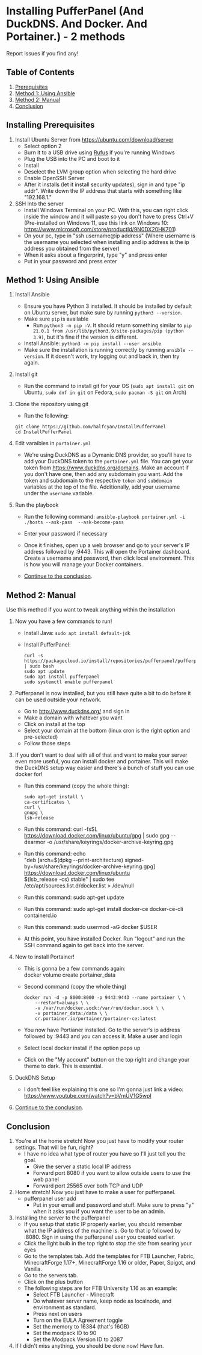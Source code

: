 # Installing PufferPanel (And DuckDNS. And Docker. And Portainer.) - 2 methods

Report issues if you find any!

## Table of Contents

1. [Prerequisites](#installing-prerequisites)
2. [Method 1: Using Ansible](#method-1-using-ansible)
3. [Method 2: Manual](#method-2-manual)
4. [Conclusion](#conclusion)

## Installing Prerequisites

1. Install Ubuntu Server from <https://ubuntu.com/download/server>
    - Select option 2
    - Burn it to a USB drive using [Rufus](https://rufus.ie/) if you're running Windows
    - Plug the USB into the PC and boot to it
    - Install
    - Deselect the LVM group option when selecting the hard drive
    - Enable OpenSSH Server
    - After it installs (let it install security updates), sign in and type "ip addr". Write down the IP address that starts with something like "192.168.1."
2. SSH Into the server
    - Install Windows Terminal on your PC. With this, you can right click inside the window and it will paste so you don't have to press Ctrl+V (Pre-installed on Windows 11, use this link on Windows 10: <https://www.microsoft.com/store/productId/9N0DX20HK701>)
    - On your pc, type in "ssh username@ip address" (Where username is the username you selected when installing and ip address is the ip address you obtained from the server)
    - When it asks about a fingerprint, type "y" and press enter
    - Put in your password and press enter

## Method 1: Using Ansible

1. Install Ansible
    - Ensure you have Python 3 installed. It should be installed by default on Ubuntu server, but make sure by running `python3 --version`.
    - Make sure `pip` is available
        - Run `python3 -m pip -V`. It should return something similar to `pip 21.0.1 from /usr/lib/python3.9/site-packages/pip (python 3.9)`, but it's fine if the version is different.
    - Install Ansible:
        `python3 -m pip install --user ansible`
    - Make sure the installation is running correctly by running `ansible --version`. If it doesn't work, try logging out and back in, then try again.
2. Install git
    - Run the command to install git for your OS (`sudo apt install git` on Ubuntu, `sudo dnf in git` on Fedora, `sudo pacman -S git` on Arch)
3. Clone the repository using git
    - Run the following:

    ```text
    git clone https://github.com/halfcyan/InstallPufferPanel
    cd InstallPufferPanel
    ```

4. Edit varaibles in `portainer.yml`
    - We're using DuckDNS as a Dymanic DNS provider, so you'll have to add your DuckDNS token to the `portainer.yml` file. You can get your token from <https://www.duckdns.org/domains>. Make an account if you don't have one, then add any subdomain you want. Add the token and subdomain to the respective `token` and `subdomain` variables at the top of the file. Additionally, add your username under the `username` variable.
5. Run the playbook
    - Run the following command:
        `ansible-playbook portainer.yml -i ./hosts --ask-pass  --ask-become-pass`

    - Enter your password if necessary
    - Once it finishes, open up a web browser and go to your server's IP address followed by :9443. This will open the Portainer dashboard. Create a username and password, then click local environment. This is how you will manage your Docker containers.
    - [Continue to the conclusion](#conclusion).

## Method 2: Manual

Use this method if you want to tweak anything within the installation

1. Now you have a few commands to run!
    - Install Java: `sudo apt install default-jdk`
    - Install PufferPanel:

        ```shell
        curl -s https://packagecloud.io/install/repositories/pufferpanel/pufferpanel/script.deb.sh | sudo bash
        sudo apt update
        sudo apt install pufferpanel
        sudo systemctl enable pufferpanel
        ```

2. Pufferpanel is now installed, but you still have quite a bit to do before it can be used outside your network.
    - Go to <http://www.duckdns.org/> and sign in
    - Make a domain with whatever you want
    - Click on install at the top
    - Select your domain at the bottom (linux cron is the right option and pre-selected)
    - Follow those steps
3. If you don't want to deal with all of that and want to make your server even more useful, you can install docker and portainer. This will make the DuckDNS setup way easier and there's a bunch of stuff you can use docker for!
    - Run this command (copy the whole thing):

        ```text
        sudo apt-get install \
        ca-certificates \
        curl \
        gnupg \
        lsb-release
        ```

    - Run this command:
    curl -fsSL <https://download.docker.com/linux/ubuntu/gpg> | sudo gpg --dearmor -o /usr/share/keyrings/docker-archive-keyring.gpg
    - Run this command:
    echo \
    "deb [arch=$(dpkg --print-architecture) signed-by=/usr/share/keyrings/docker-archive-keyring.gpg] <https://download.docker.com/linux/ubuntu> \
    $(lsb_release -cs) stable" | sudo tee /etc/apt/sources.list.d/docker.list > /dev/null
    - Run this command:
    sudo apt-get update
    - Run this command:
    sudo apt-get install docker-ce docker-ce-cli containerd.io
    - Run this command:
    sudo usermod -aG docker $USER
    - At this point, you have installed Docker. Run "logout" and run the SSH command again to get back into the server.
4. Now to install Portainer!
    - This is gonna be a few commands again: \
    docker volume create portainer_data
    - Second command (copy the whole thing)

        ```text
        docker run -d -p 8000:8000 -p 9443:9443 --name portainer \ \
            --restart=always \ \
            -v /var/run/docker.sock:/var/run/docker.sock \ \
            -v portainer_data:/data \ \
            cr.portainer.io/portainer/portainer-ce:latest
        ```

    - You now have Portianer installed. Go to the server's ip address followed by :9443 and you can access it. Make a user and login
    - Select local docker install if the option pops up
    - Click on the "My account" button on the top right and change your theme to dark. This is essential.
5. DuckDNS Setup
    - I don't feel like explaining this one so I'm gonna just link a video: <https://www.youtube.com/watch?v=bVmUV1G5wpI>
6. [Continue to the conclusion](#conclusion).

## Conclusion

1. You're at the home stretch! Now you just have to modify your router settings. That will be fun, right?
    - I have no idea what type of router you have so I'll just tell you the goal.
        - Give the server a static local IP address
        - Forward port 8080 if you want to allow outside users to use the web panel
        - Forward port 25565 over both TCP and UDP
2. Home stretch! Now you just have to make a user for pufferpanel.
    - pufferpanel user add
        - Put in your email and password and stuff. Make sure to press "y" when it asks you if you want the user to be an admin.
3. Installing the server to the pufferpanel
    - If you setup that static IP properly earlier, you should remember what the IP address of the machine is. Go to that ip followed by :8080. Sign in using the pufferpanel user you created earlier.
    - Click the light bulb in the top right to stop the site from searing your eyes
    - Go to the templates tab. Add the templates for FTB Launcher, Fabric, MinecraftForge 1.17+, MinecraftForge 1.16 or older, Paper, Spigot, and Vanilla.
    - Go to the servers tab.
    - Click on the plus button
    - The following steps are for FTB University 1.16 as an example:
        - Select FTB Launcher - Minecraft
        - Do whatever server name, keep node as localnode, and environment as standard.
        - Press next on users
        - Turn on the EULA Agreement toggle
        - Set the memory to 16384 (that's 16GB)
        - Set the modpack ID to 90
        - Set the Modpack Version ID to 2087
4. If I didn't miss anything, you should be done now! Have fun.

